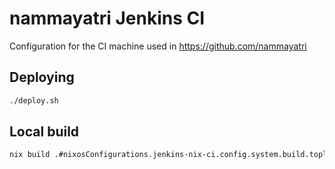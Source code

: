 
# nammayatri Jenkins CI

Configuration for the CI machine used in https://github.com/nammayatri

## Deploying

```sh
./deploy.sh
```

## Local build

```sh
nix build .#nixosConfigurations.jenkins-nix-ci.config.system.build.toplevel
```

